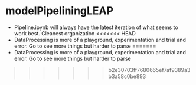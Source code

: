 # modelPipeliningLEAP
- Pipeline.ipynb will always have the latest iteration of what seems to work best. Cleanest organization
<<<<<<< HEAD
- DataProcessing is more of a playground, experimentation and trial and error. Go to see more things but harder to parse
=======
- DataProcessing is more of a playground, experimentation and trial and error. Go to see more things but harder to parse
>>>>>>> b2e30703ff7680665ef7af9389a3b3a58c0be893

